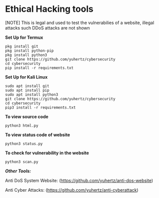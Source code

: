 # Ethical Hacking tools
[NOTE] This is legal and used to test the vulnerabilies of a website, illegal attacks such DDoS attacks are not shown


__Set Up for Termux__
```
pkg install git
pkg install python-pip
pkg install python3
git clone https://github.com/yuhertz/cybersecurity
cd cybersecurity
pip install -r requirements.txt
```

__Set Up for Kali Linux__
```
sudo apt install git
sudo apt install pip
sudo apt install python3
git clone https://github.com/yuhertz/cybersecurity
cd cybersecurity
pip3 install -r requirements.txt
```

__To view source code__
```
python3 html.py
```

__To view status code of website__
```
python3 status.py
```

__To check for vulnerability in the website__
```
python3 scan.py
```



___Other Tools:___

Anti DoS System Website:
(https://github.com/yuhertz/anti-dos-website)


Anti Cyber Attacks:
(https://github.com/yuhertz/anti-cyberattack)

